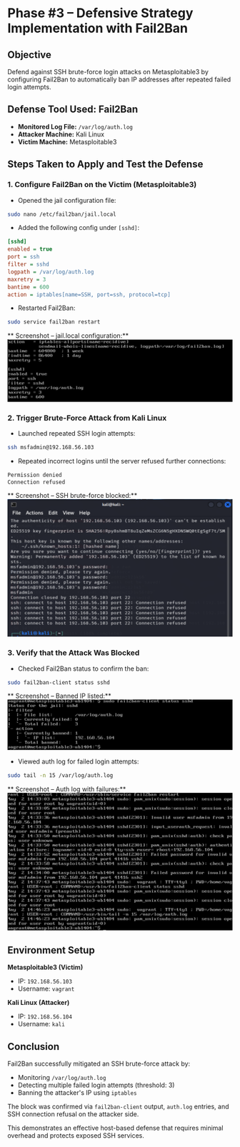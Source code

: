 # Phase #3 – Defensive Strategy Implementation with Fail2Ban

##  Objective

Defend against SSH brute-force login attacks on Metasploitable3 by configuring Fail2Ban to automatically ban IP addresses after repeated failed login attempts.



##  Defense Tool Used: Fail2Ban

* **Monitored Log File:** `/var/log/auth.log`
* **Attacker Machine:** Kali Linux
* **Victim Machine:** Metasploitable3



##  Steps Taken to Apply and Test the Defense

### 1. Configure Fail2Ban on the Victim (Metasploitable3)

* Opened the jail configuration file:

```bash
sudo nano /etc/fail2ban/jail.local
```

* Added the following config under `[sshd]`:

```ini
[sshd]
enabled = true
port = ssh
filter = sshd
logpath = /var/log/auth.log
maxretry = 3
bantime = 600
action = iptables[name=SSH, port=ssh, protocol=tcp]
```

* Restarted Fail2Ban:

```bash
sudo service fail2ban restart
```

** Screenshot – jail.local configuration:**
![](image.png)



### 2. Trigger Brute-Force Attack from Kali Linux

* Launched repeated SSH login attempts:

```bash
ssh msfadmin@192.168.56.103
```

* Repeated incorrect logins until the server refused further connections:

```
Permission denied
Connection refused
```

** Screenshot – SSH brute-force blocked:**
![](image-1.png)


### 3. Verify that the Attack Was Blocked

* Checked Fail2Ban status to confirm the ban:

```bash
sudo fail2ban-client status sshd
```

** Screenshot – Banned IP listed:**
![](image-2.png)

* Viewed auth log for failed login attempts:

```bash
sudo tail -n 15 /var/log/auth.log
```

** Screenshot – Auth log with failures:**
![](image-3.png)


##  Environment Setup

**Metasploitable3 (Victim)**

* IP: `192.168.56.103`
* Username: `vagrant`

**Kali Linux (Attacker)**

* IP: `192.168.56.104`
* Username: `kali`



##  Conclusion

Fail2Ban successfully mitigated an SSH brute-force attack by:

* Monitoring `/var/log/auth.log`
* Detecting multiple failed login attempts (threshold: 3)
* Banning the attacker's IP using `iptables`

The block was confirmed via `fail2ban-client` output, `auth.log` entries, and SSH connection refusal on the attacker side.

This demonstrates an effective host-based defense that requires minimal overhead and protects exposed SSH services.

